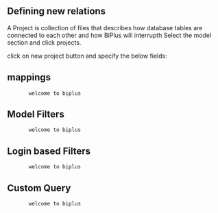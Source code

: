 ## Defining new relations
A Project is collection of files that describes how database tables are connected to each other and how BiPlus will interrupth 
         Select the model section and click projects.

click on new project button and specify the below fields:
## mappings

           welcome to biplus

## Model Filters

           welcome to biplus

## Login based Filters

           welcome to biplus

## Custom Query
    
           welcome to biplus
<!--stackedit_data:
eyJoaXN0b3J5IjpbMTY1MDIzNTMyMl19
-->